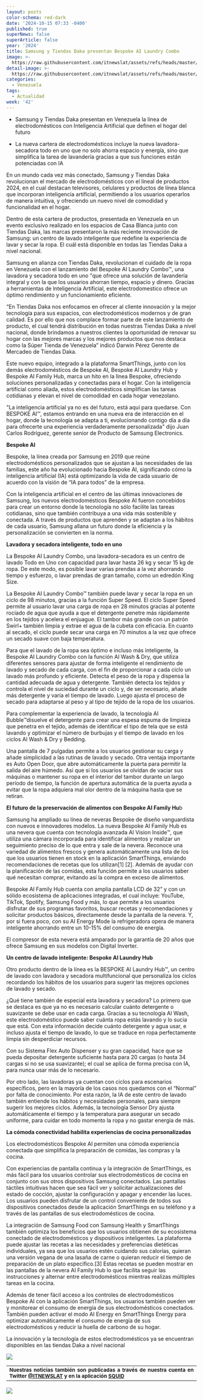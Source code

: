 ```yaml
---
layout: posts
color-schema: red-dark
date: '2024-10-15 07:33 -0400'
published: true
superNews: false
superArticle: false
year: '2024'
title: Samsung y Tiendas Daka presentan Bespoke AI Laundry Combo
image: >-
  https://raw.githubusercontent.com/itnewslat/assets/refs/heads/master/img/540x320/Bespoke-ven-p.jpg
detail-image: >-
  https://raw.githubusercontent.com/itnewslat/assets/refs/heads/master/img/1024x680/Bespoke-ven-g.jpg
categories:
  - Venezuela
tags:
  - Actualidad
week: '42'
---
```

- Samsung y Tiendas Daka presentan en Venezuela la línea de electrodomésticos con Inteligencia Artificial que definen el hogar del futuro

- La nueva cartera de electrodomésticos incluye la nueva lavadora-secadora todo en uno que no solo ahorra espacio y energía, sino que simplifica la tarea de lavandería gracias a que sus funciones están potenciadas con IA

En un mundo cada vez más conectado, Samsung y Tiendas Daka revolucionan el mercado de electrodomésticos con el lineal de productos 2024, en el cual destacan televisores, celulares y productos de línea blanca que incorporan inteligencia artificial, permitiendo a los usuarios operarlos de manera intuitiva, y ofreciendo un nuevo nivel de comodidad y funcionalidad en el hogar.

Dentro de esta cartera de productos, presentada en Venezuela en un evento exclusivo realizado en los espacios de Casa Blanca junto con Tiendas Daka, las marcas presentaron la más reciente innovación de Samsung: un centro de lavado inteligente que redefine la experiencia de lavar y secar la ropa. El cuál está disponible en todas las Tiendas Daka a nivel nacional.

Samsung en alianza con Tiendas Daka, revolucionan el cuidado de la ropa en Venezuela con el lanzamiento del Bespoke AI Laundry Combo™, una lavadora y secadora todo en uno "que ofrece una solución de lavandería integral y con la que los usuarios ahorran tiempo, espacio y dinero. Gracias a herramientas de lnteligencia Artificial, este electrodomestico ofrece un óptimo rendimiento y un funcionamiento eficiente.

“En Tiendas Daka nos enfocamos en ofrecer al cliente innovación y la mejor tecnología para sus espacios, con electrodomésticos modernos y de gran calidad. Es por ello que nos complace formar parte de este lanzamiento de producto, el cual tendrá distribución en todas nuestras Tiendas Daka a nivel nacional, donde brindamos a nuestros clientes la oportunidad de renovar su hogar con las mejores marcas y los mejores productos que nos destaca como la Súper Tienda de Venezuela” indicó Darwin Pérez Gerente de Mercadeo de Tiendas Daka.

Este nuevo equipo, integrado a la plataforma SmartThings, junto con los demás electrodomésticos de Bespoke AI, Bespoke AI Laundry Hub y Bespoke AI Family Hub, marca un hito en la línea Bespoke, ofreciendo soluciones personalizadas y conectadas para el hogar. Con la inteligencia artificial como aliada, estos electrodomésticos simplifican las tareas cotidianas y elevan el nivel de comodidad en cada hogar venezolano.

"La inteligencia artificial ya no es del futuro, está aquí para quedarse. Con BESPOKE AI™, estamos entrando en una nueva era de interacción en el hogar, donde la tecnología se adapta a ti, evolucionando contigo día a día para ofrecerte una experiencia verdaderamente personalizada" dijo Juan Carlos Rodríguez, gerente senior de Producto de Samsung Electronics.

**Bespoke AI**

Bespoke, la línea creada por Samsung en 2019 que reúne electrodomésticos personalizados que se ajustan a las necesidades de las familias, este año ha evolucionado hacia Bespoke AI, significando cómo la inteligencia artificial (IA) está optimizando la vida de cada usuario de acuerdo con la visión de “IA para todos” de la empresa.

Con la inteligencia artificial en el centro de las últimas innovaciones de Samsung, los nuevos electrodomésticos Bespoke AI fueron concebidos para crear un entorno donde la tecnología no sólo facilite las tareas cotidianas, sino que también contribuya a una vida más sostenible y conectada. A través de productos que aprenden y se adaptan a los hábitos de cada usuario, Samsung allana un futuro donde la eficiencia y la personalización se convierten en la norma.

**Lavadora y secadora inteligente, todo en uno**

La Bespoke AI Laundry Combo, una lavadora-secadora es un centro de lavado Todo en Uno con capacidad para lavar hasta 26 kg y secar 15 kg de ropa. De este modo, es posible lavar varias prendas a la vez ahorrando tiempo y esfuerzo, o lavar prendas de gran tamaño, como un edredón King Size.

La Bespoke AI Laundry Combo™ también puede lavar y secar la ropa en un ciclo de 98 minutos, gracias a la función Super Speed. El ciclo Super Speed permite al usuario lavar una carga de ropa en 28 minutos gracias al potente rociado de agua que ayuda a que el detergente penetre más rápidamente en los tejidos y acelera el enjuague. El tambor más grande con un patrón Swirl+ también limpia y extrae el agua de la cubeta con eficacia. En cuanto al secado, el ciclo puede secar una carga en 70 minutos a la vez que ofrece un secado suave con baja temperatura.

Para que el lavado de la ropa sea óptimo e incluso más inteligente, la Bespoke AI Laundry Combo con la función AI Wash & Dry, que utiliza diferentes sensores para ajustar de forma inteligente el rendimiento de lavado y secado de cada carga, con el fin de proporcionar a cada ciclo un lavado más profundo y eficiente. Detecta el peso de la ropa y dispensa la cantidad adecuada de agua y detergente. También detecta los tejidos y controla el nivel de suciedad durante un ciclo y, de ser necesario, añade más detergente y varía el tiempo de lavado. Luego ajusta el proceso de secado para adaptarse al peso y al tipo de tejido de la ropa de los usuarios.

Para complementar la experiencia de lavado, la tecnología AI Bubble™disuelve el detergente para crear una espesa espuma de limpieza que penetra en el tejido, además de identificar el tipo de tela que se está lavando y optimizar el número de burbujas y el tiempo de lavado en los ciclos AI Wash & Dry y Bedding.

Una pantalla de 7 pulgadas permite a los usuarios gestionar su carga y añade simplicidad a las rutinas de lavado y secado. Otra ventaja importante es Auto Open Door, que abre automáticamente la puerta para permitir la salida del aire húmedo. Así que si los usuarios se olvidan de vaciar sus máquinas o mantener su ropa en el interior del tambor durante un largo período de tiempo, la función de apertura automática de la puerta ayuda a evitar que la ropa adquiera mal olor dentro de la máquina hasta que se retiran.

**El futuro de la preservación de alimentos con Bespoke AI Family Hu**b

Samsung ha ampliado su línea de neveras Bespoke de diseño vanguardista con nuevos e innovadores modelos. La nueva Bespoke AI Family Hub es una nevera que cuenta con tecnología avanzada AI Vision Inside™, que utiliza una cámara incorporada para identificar alimentos y realizar un seguimiento preciso de lo que entra y sale de la nevera. Reconoce una variedad de alimentos frescos y genera automáticamente una lista de los que los usuarios tienen en stock en la aplicación SmartThings, enviando recomendaciones de recetas que los utilizan[1] [2]. Además de ayudar con la planificación de las comidas, esta función permite a los usuarios saber qué necesitan comprar, evitando así la compra en exceso de alimentos.

Bespoke AI Family Hub cuenta con amplia pantalla LCD de 32” y con un sólido ecosistema de aplicaciones integradas, el cual incluye: YouTube, TikTok, Spotify, Samsung Food y más, lo que permite a los usuarios disfrutar de sus programas favoritos, buscar recetas y recomendaciones y solicitar productos básicos, directamente desde la pantalla de la nevera. Y, por si fuera poco, con su AI Energy Mode la refrigeradora opera de manera inteligente ahorrando entre un 10-15% del consumo de energía.

El compresor de esta nevera está amparado por la garantía de 20 años que ofrece Samsung en sus modelos con Digital Inverter.

**Un centro de lavado inteligente: Bespoke AI Laundry Hub**

Otro producto dentro de la línea es la BESPOKE AI Laundry Hub™, un centro de lavado con lavadora y secadora multifuncional que personaliza los ciclos recordando los hábitos de los usuarios para sugerir las mejores opciones de lavado y secado.

¿Qué tiene también de especial esta lavadora y secadora? Lo primero que se destaca es que ya no es necesario calcular cuánto detergente o suavizante se debe usar en cada carga. Gracias a su tecnología AI Wash, este electrodoméstico puede saber cuánta ropa estás lavando y lo sucia que está. Con esta información decide cuánto detergente y agua usar, e incluso ajusta el tiempo de lavado, lo que se traduce en ropa perfectamente limpia sin desperdiciar recursos.

Con su Sistema Flex Auto Dispenser y su gran capacidad, hace que se pueda depositar detergente suficiente hasta para 20 cargas (o hasta 34 cargas si no se usa suavizante); el cual se aplica de forma precisa con IA, para nunca usar más de lo necesario.  

Por otro lado, las lavadoras ya cuentan con ciclos para escenarios específicos, pero en la mayoría de los casos nos quedamos con el “Normal” por falta de conocimiento. Por esta razón, la IA de este centro de lavado también entiende los hábitos y necesidades personales, para siempre sugerir los mejores ciclos. Además, la tecnología Sensor Dry ajusta automáticamente el tiempo y la temperatura para asegurar un secado uniforme, para cuidar en todo momento la ropa y no gastar energía de más.  

**La cómoda conectividad habilita experiencias de cocina personalizadas**

Los electrodomésticos Bespoke AI permiten una cómoda experiencia conectada que simplifica la preparación de comidas, las compras y la cocina.

Con experiencias de pantalla continua y la integración de SmartThings, es más fácil para los usuarios controlar sus electrodomésticos de cocina en conjunto con sus otros dispositivos Samsung conectados. Las pantallas táctiles intuitivas hacen que sea fácil ver y solicitar actualizaciones del estado de cocción, ajustar la configuración y apagar y encender las luces. Los usuarios pueden disfrutar de un control conveniente de todos sus dispositivos conectados desde la aplicación SmartThings en su teléfono y a través de las pantallas de sus electrodomésticos de cocina.

La integración de Samsung Food con Samsung Health y SmartThings también optimiza los beneficios que los usuarios obtienen de su ecosistema conectado de electrodomésticos y dispositivos inteligentes. La plataforma puede ajustar las recetas a las necesidades y preferencias dietéticas individuales, ya sea que los usuarios estén cuidando sus calorías, quieran una versión vegana de una lasaña de carne o quieran reducir el tiempo de preparación de un plato específico.[3]  Estas recetas se pueden mostrar en las pantallas de la nevera AI Family Hub lo que facilita seguir las instrucciones y alternar entre electrodomésticos mientras realizas múltiples tareas en la cocina.

Además de tener fácil acceso a los controles de electrodomésticos Bespoke AI con la aplicación SmartThings, los usuarios también pueden ver y monitorear el consumo de energía de sus electrodomésticos conectados. También pueden activar el modo AI Energy en SmartThings Energy para optimizar automáticamente el consumo de energía de sus electrodomésticos y reducir la huella de carbono de su hogar.

La innovación y la tecnología de estos electrodomésticos ya se encuentran disponibles en las tiendas Daka a nivel nacional

![](https://raw.githubusercontent.com/itnewslat/assets/refs/heads/master/img/540x320/Bespoke-ven-p.jpg)

<table style="height: 42px;" width="569">
<tbody>
<tr>
<td style="text-align: justify;"><sub><strong>Nuestras noticias también son publicadas a través de nuestra cuenta en Twitter <a href="https://twitter.com/itnewslat?lang=es">@ITNEWSLAT</a> y en la aplicación <a href="https://squidapp.co/en/">SQUID</a></strong></sub></td>
</tr>
</tbody>
</table>

<img src="https://tracker.metricool.com/c3po.jpg?hash=56f88a41e39ab42c063cc51676587a04"/>